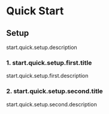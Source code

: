 # Quick Start

## Setup

start.quick.setup.description

### 1. start.quick.setup.first.title

start.quick.setup.first.description

### 2. start.quick.setup.second.title

start.quick.setup.second.description
